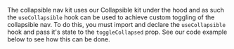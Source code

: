 The collapsible nav kit uses our Collapsible kit under the hood and as such the `useCollapsible` hook can be used to achieve custom toggling of the collapsible nav. To do this, you must import and declare the `useCollapsible` hook and pass it's state to the `toggleCollapsed` prop. See our code example below to see how this can be done. 